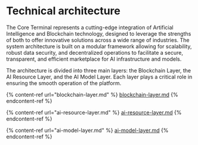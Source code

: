 # Technical architecture

The Core Terminal represents a cutting-edge integration of Artificial Intelligence and Blockchain technology, designed to leverage the strengths of both to offer innovative solutions across a wide range of industries. The system architecture is built on a modular framework allowing for scalability, robust data security, and decentralized operations to facilitate a secure, transparent, and efficient marketplace for AI infrastructure and models.&#x20;

The architecture is divided into three main layers: the Blockchain Layer, the AI Resource Layer, and the AI Model Layer. Each layer plays a critical role in ensuring the smooth operation of the platform.

{% content-ref url="blockchain-layer.md" %}
[blockchain-layer.md](blockchain-layer.md)
{% endcontent-ref %}

{% content-ref url="ai-resource-layer.md" %}
[ai-resource-layer.md](ai-resource-layer.md)
{% endcontent-ref %}

{% content-ref url="ai-model-layer.md" %}
[ai-model-layer.md](ai-model-layer.md)
{% endcontent-ref %}
